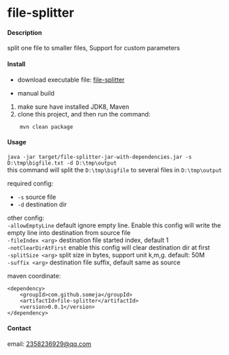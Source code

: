 # file-splitter

#### Description
split one file to smaller files, Support for custom parameters

#### Install  
* download executable file: [file-splitter](https://github.com/someja/file-splitter/releases/download/V0.0.1/file-splitter-jar-with-dependencies.jar)  


* manual build  
1. make sure have installed JDK8, Maven  
2. clone this project, and then run the command:
```
	mvn clean package
```  

#### Usage
`java -jar target/file-splitter-jar-with-dependencies.jar -s D:\tmp\bigfile.txt -d D:\tmp\output`  
this command will split the `D:\tmp\bigfile` to several files in `D:\tmp\output`  
  
  
required config:  
* `-s` source file  
* `-d` destination dir  

other config:  
`-allowEmptyLine`             default ignore empty line. Enable this config will write the empty line into destination from source file  
`-fileIndex <arg>`            destination file started index, default 1  
`-notClearDirAtFirst`         enable this config will clear destination dir at first  
`-splitSize <arg>`            split size in bytes, support unit k,m,g. default: 50M   
`-suffix <arg>`               destination file suffix, default same as source  



maven coordinate:  
```  
<dependency>
	<groupId>com.github.someja</groupId>
	<artifactId>file-splitter</artifactId>
	<version>0.0.1</version>
</dependency>	
```  
  
#### Contact  
email: 2358236929@qq.com

